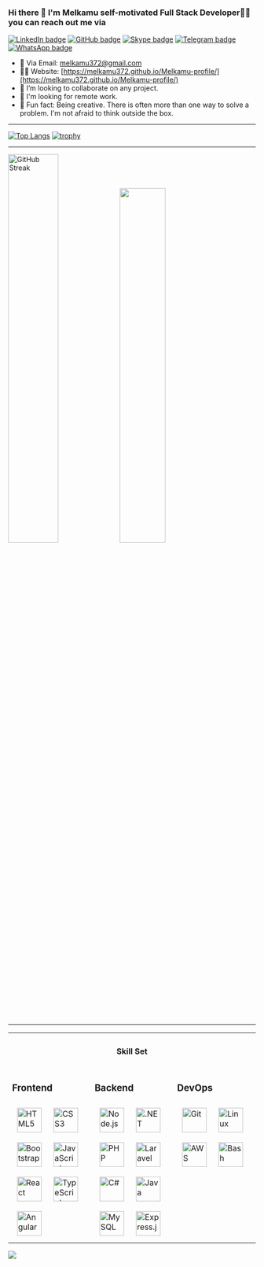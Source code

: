 <div align="Center">
</div>

### Hi there 👋 I'm Melkamu self-motivated Full Stack Developer👨‍💻  you can reach out me via 

[![LinkedIn badge](https://img.shields.io/badge/linkedin-%231E77B5.svg?&style=for-the-badge&logo=linkedin&logoColor=white)](https://www.linkedin.com/in/melkamu372/")
[![GitHub badge](https://img.shields.io/badge/github-%2324292e.svg?&style=for-the-badge&logo=github&logoColor=white)](https://github.com/melkamu372)
[![Skype badge](https://img.shields.io/badge/skype-%2300aff0.svg?&style=for-the-badge&logo=skype&logoColor=white)](https://join.skype.com/DurrNA8nOQ0V)
[![Telegram badge](https://img.shields.io/badge/telegram-%232CA5E0.svg?&style=for-the-badge&logo=telegram&logoColor=white)](https://t.me/melkamu372)
[![WhatsApp badge](https://img.shields.io/badge/whatsapp-%2325D366.svg?&style=for-the-badge&logo=whatsapp&logoColor=white)](https://wa.me/+251945272182)

- 💬 Via Email: [melkamu372@gmail.com](mailto:melkamu372@gmail.com)
- 👨‍💻 Website: [https://melkamu372.github.io/Melkamu-profile/](https://melkamu372.github.io/Melkamu-profile/) 
- 💞️ I’m looking to collaborate on any project.
- 🚨 I'm looking for remote work.
- 🙋 Fun fact: Being creative. There is often more than one way to solve a problem. I'm not afraid to think outside the box.
---

[![Top Langs](https://github-readme-stats.vercel.app/api/top-langs/?username=melkamu372&theme=dark)](https://github.com/anuraghazra/github-readme-stats) 
</a>[![trophy](https://github-profile-trophy.vercel.app/?username=melkamu372&theme=onedark)](https://github.com/ryo-ma/github-profile-trophy)

---
<a href="https://git.io/streak-stats"><img src="https://streak-stats.demolab.com?user=melkamu372&theme=dark" alt="GitHub Streak" width="45%"></a><img src="https://github-readme-stats.vercel.app/api?username=melkamu372&show_icons=true&count_private=true&hide_border=true&theme=dark" width="43%"/> 
 

---
<table>
 <tr><th colspan="3"><h4> Skill Set</h4> </th> </tr>
 <tr><td valign="top" width="33%">
  
### Frontend  
<div>  
<a href="https://en.wikipedia.org/wiki/HTML5" target="_blank"><img style="margin: 10px" src="https://profilinator.rishav.dev/skills-assets/html5-original-wordmark.svg" alt="HTML5" height="50" /></a>  
<a href="https://www.w3schools.com/css/" target="_blank"><img style="margin: 10px" src="https://profilinator.rishav.dev/skills-assets/css3-original-wordmark.svg" alt="CSS3" height="50" /></a>  
<a href="https://getbootstrap.com/docs/3.4/javascript/" target="_blank"><img style="margin: 10px" src="https://profilinator.rishav.dev/skills-assets/bootstrap-plain.svg" alt="Bootstrap" height="50" /></a>  
<a href="https://www.javascript.com/" target="_blank"><img style="margin: 10px" src="https://profilinator.rishav.dev/skills-assets/javascript-original.svg" alt="JavaScript" height="50" /></a>  
<a href="https://reactjs.org/" target="_blank"><img style="margin: 10px" src="https://profilinator.rishav.dev/skills-assets/react-original-wordmark.svg" alt="React" height="50" /></a>  
<a href="https://www.typescriptlang.org/" target="_blank"><img style="margin: 10px" src="https://profilinator.rishav.dev/skills-assets/typescript-original.svg" alt="TypeScript" height="50" /></a>  
<a href="https://angular.io/" target="_blank"><img style="margin: 10px" src="https://profilinator.rishav.dev/skills-assets/angularjs-original.svg" alt="Angular" height="50" /></a>  
</div>

</td><td valign="top" width="33%">

### Backend  
<div>  
<a href="https://nodejs.org/" target="_blank"><img style="margin: 10px" src="https://profilinator.rishav.dev/skills-assets/nodejs-original-wordmark.svg" alt="Node.js" height="50" /></a> 
<a href="https://dotnet.microsoft.com/download/dotnet-framework" target="_blank"><img style="margin: 10px" src="https://profilinator.rishav.dev/skills-assets/dot-net-original-wordmark.svg" alt=".NET" height="50" /></a>  
<a href="https://www.php.net/" target="_blank"><img style="margin: 10px" src="https://profilinator.rishav.dev/skills-assets/php-original.svg" alt="PHP" height="50" /></a>  
<a href="https://laravel.com/" target="_blank"><img style="margin: 10px" src="https://profilinator.rishav.dev/skills-assets/laravel-plain-wordmark.svg" alt="Laravel" height="50" /></a>  <a href="https://docs.microsoft.com/en-us/dotnet/csharp/" target="_blank"><img style="margin: 10px" src="https://profilinator.rishav.dev/skills-assets/csharp-original.svg" alt="C#" height="50" /></a>  
<a href="https://www.java.com/" target="_blank"><img style="margin: 10px" src="https://profilinator.rishav.dev/skills-assets/java-original-wordmark.svg" alt="Java" height="50" /></a>  
<a href="https://www.mysql.com/" target="_blank"><img style="margin: 10px" src="https://profilinator.rishav.dev/skills-assets/mysql-original-wordmark.svg" alt="MySQL" height="50" /></a> 
<a href="https://expressjs.com/" target="_blank"><img style="margin: 10px" src="https://profilinator.rishav.dev/skills-assets/express-original-wordmark.svg" alt="Express.js" height="50" /></a>  
</div>
</td><td valign="top" width="33%">
 
### DevOps  
<div>  
<a href="https://github.com/" target="_blank"><img style="margin: 10px" src="https://profilinator.rishav.dev/skills-assets/git-scm-icon.svg" alt="Git" height="50" /></a>  
<a href="https://www.linux.org/" target="_blank"><img style="margin: 10px" src="https://profilinator.rishav.dev/skills-assets/linux-original.svg" alt="Linux" height="50" /></a>  
<a href="https://aws.amazon.com/" target="_blank"><img style="margin: 10px" src="https://profilinator.rishav.dev/skills-assets/amazonwebservices-original-wordmark.svg" alt="AWS" height="50" /></a>  
<a href="https://www.gnu.org/software/bash/" target="_blank"><img style="margin: 10px" src="https://profilinator.rishav.dev/skills-assets/gnu_bash-icon.svg" alt="Bash" height="50" /></a>  
</div>
</td></tr></table> 
<img src="https://komarev.com/ghpvc/?username=melkamu372&&style=flat-square" align="center" />





